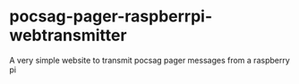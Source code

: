 # pocsag-pager-raspberrpi-webtransmitter
A very simple website to transmit pocsag pager messages from a raspberry pi
